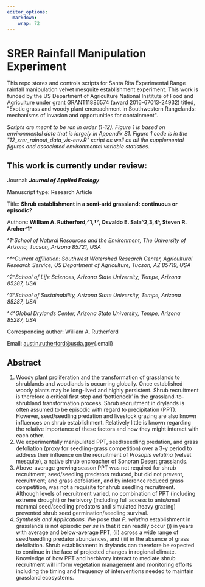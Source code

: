 ```yaml
---
editor_options: 
  markdown: 
    wrap: 72
---
```


# SRER Rainfall Manipulation Experiment

This repo stores and controls scripts for Santa Rita Experimental Range
rainfall manipulation velvet mesquite establishment experiment. This
work is funded by the US Department of Agriculture National Institute of
Food and Agriculture under grant GRANT11886574 (award 2016-67013-24932)
titled, "Exotic grass and woody plant encroachment in Southwestern
Rangelands: mechanisms of invasion and opportunities for containment".

*Scripts are meant to be ran in order (1-12). Figure 1 is based on
environmental data that is largely in Appendix S1. Figure 1 code is in
the "12_srer_rainout_data_vis-env.R" script as well as all the
supplemental figures and associated environmental variable statistics*.

## This work is currently under review:

Journal: ***Journal of Applied Ecology***

Manuscript type: Research Article

Title: **Shrub establishment in a semi-arid grassland: continuous or
episodic?**

Authors: **William A. Rutherford,^1,†^, Osvaldo E. Sala^2,3,4^, Steven
R. Archer^1^**

^*1*^*School of Natural Resources and the Environment, The University of
Arizona, Tucson, Arizona 85721, USA*

^*†*^*Current affiliation: Southwest Watershed Research Center,
Agricultural Research Service, US Department of Agriculture, Tucson, AZ
85719, USA*

^*2*^*School of Life Sciences, Arizona State University, Tempe, Arizona
85287, USA*

^*3*^*School of Sustainability, Arizona State University, Tempe, Arizona
85287, USA*

^*4*^*Global Drylands Center, Arizona State University, Tempe, Arizona
85287, USA*

Corresponding author: William A. Rutherford

Email:
[austin.rutherford\@usda.gov](mailto:austin.rutherford@usda.gov){.email}

## Abstract

1. Woody plant proliferation and the transformation of grasslands to shrublands and woodlands is occurring globally. Once established woody plants may be long-lived and highly persistent. Shrub recruitment is therefore a critical first step and ‘bottleneck’ in the grassland-to-shrubland transformation process. Shrub recruitment in drylands is often assumed to be episodic with regard to precipitation (PPT). However, seed/seedling predation and livestock grazing are also known influences on shrub establishment. Relatively little is known regarding the relative importance of these factors and how they might interact with each other. 
2. We experimentally manipulated PPT, seed/seedling predation, and grass defoliation (proxy for seedling-grass competition) over a 3-y period to address their influence on the recruitment of *Prosopis velutina* (velvet mesquite), a native shrub encroacher of Sonoran Desert grasslands. 
3. Above-average growing season PPT was not required for shrub recruitment; seed/seedling predators reduced, but did not prevent, recruitment; and grass defoliation, and by inference reduced grass competition, was not a requisite for shrub seedling recruitment. Although levels of recruitment varied, no combination of PPT (including extreme drought) or herbivory (including full access to ants/small mammal seed/seedling predators and simulated heavy grazing) prevented shrub seed germination/seedling survival. 
4. *Synthesis and Applications.* We pose that *P. velutina* establishment in grasslands is not episodic *per se* in that it can readily occur (i) in years with average and below-average PPT, (ii) across a wide range of seed/seedling predator abundances, and (iii) in the absence of grass defoliation. Shrub establishment in drylands can therefore be expected to continue in the face of projected changes in regional climate. Knowledge of how PPT and herbivory interact to mediate shrub recruitment will inform vegetation management and monitoring efforts including the timing and frequency of interventions needed to maintain grassland ecosystems.

